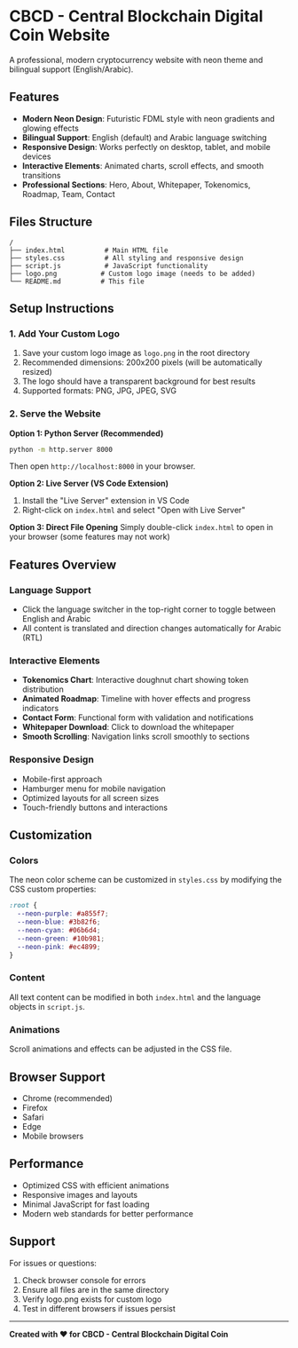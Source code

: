 # CBCD - Central Blockchain Digital Coin Website

A professional, modern cryptocurrency website with neon theme and bilingual support (English/Arabic).

## Features

- **Modern Neon Design**: Futuristic FDML style with neon gradients and glowing effects
- **Bilingual Support**: English (default) and Arabic language switching
- **Responsive Design**: Works perfectly on desktop, tablet, and mobile devices
- **Interactive Elements**: Animated charts, scroll effects, and smooth transitions
- **Professional Sections**: Hero, About, Whitepaper, Tokenomics, Roadmap, Team, Contact

## Files Structure

```
/
├── index.html          # Main HTML file
├── styles.css          # All styling and responsive design
├── script.js           # JavaScript functionality
├── logo.png           # Custom logo image (needs to be added)
└── README.md          # This file
```

## Setup Instructions

### 1. Add Your Custom Logo

1. Save your custom logo image as `logo.png` in the root directory
2. Recommended dimensions: 200x200 pixels (will be automatically resized)
3. The logo should have a transparent background for best results
4. Supported formats: PNG, JPG, JPEG, SVG

### 2. Serve the Website

**Option 1: Python Server (Recommended)**
```bash
python -m http.server 8000
```
Then open `http://localhost:8000` in your browser.

**Option 2: Live Server (VS Code Extension)**
1. Install the "Live Server" extension in VS Code
2. Right-click on `index.html` and select "Open with Live Server"

**Option 3: Direct File Opening**
Simply double-click `index.html` to open in your browser (some features may not work)

## Features Overview

### Language Support
- Click the language switcher in the top-right corner to toggle between English and Arabic
- All content is translated and direction changes automatically for Arabic (RTL)

### Interactive Elements
- **Tokenomics Chart**: Interactive doughnut chart showing token distribution
- **Animated Roadmap**: Timeline with hover effects and progress indicators
- **Contact Form**: Functional form with validation and notifications
- **Whitepaper Download**: Click to download the whitepaper
- **Smooth Scrolling**: Navigation links scroll smoothly to sections

### Responsive Design
- Mobile-first approach
- Hamburger menu for mobile navigation
- Optimized layouts for all screen sizes
- Touch-friendly buttons and interactions

## Customization

### Colors
The neon color scheme can be customized in `styles.css` by modifying the CSS custom properties:

```css
:root {
  --neon-purple: #a855f7;
  --neon-blue: #3b82f6;
  --neon-cyan: #06b6d4;
  --neon-green: #10b981;
  --neon-pink: #ec4899;
}
```

### Content
All text content can be modified in both `index.html` and the language objects in `script.js`.

### Animations
Scroll animations and effects can be adjusted in the CSS file.

## Browser Support

- Chrome (recommended)
- Firefox
- Safari
- Edge
- Mobile browsers

## Performance

- Optimized CSS with efficient animations
- Responsive images and layouts
- Minimal JavaScript for fast loading
- Modern web standards for better performance

## Support

For issues or questions:
1. Check browser console for errors
2. Ensure all files are in the same directory
3. Verify logo.png exists for custom logo
4. Test in different browsers if issues persist

---

**Created with ❤️ for CBCD - Central Blockchain Digital Coin**